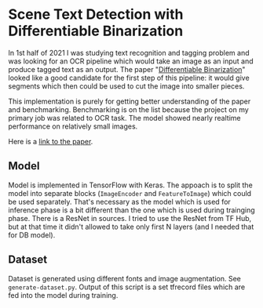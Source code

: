 # Scene Text Detection with Differentiable Binarization

In 1st half of 2021 I was studying text recognition and tagging problem and was looking for an OCR pipeline which would take an image as an input and
produce tagged text as an output. The paper "[Differentiable Binarization](https://arxiv.org/abs/1911.08947)" looked like a good candidate for the first
step of this pipeline: it would give segments which then could be used to cut the image into smaller pieces.

This implementation is purely for getting better understanding of the paper and benchmarking. Benchmarking is on the list because the project on
my primary job was related to OCR task. The model showed nearly realtime performance on relatively small images.

Here is a [link to the paper](https://arxiv.org/abs/1911.08947).

## Model

Model is implemented in TensorFlow with Keras. The appoach is to split the model into separate blocks (`ImageEncoder` and `FeatureToImage`) which could be used separately.
That's necessary as the model which is used for inference phase is a bit different than the one which is used during trainging phase.
There is a ResNet in sources. I tried to use the ResNet from TF Hub, but at that time it didn't allowed to take only first N layers (and I needed that for DB model).

## Dataset

Dataset is generated using different fonts and image augmentation. See `generate-dataset.py`. Output of this script is a set tfrecord files which are fed into the model during training.
